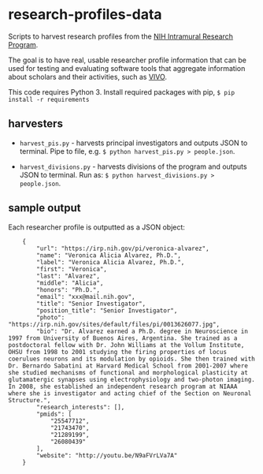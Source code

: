 # research-profiles-data

Scripts to harvest research profiles from the [NIH Intramural Research Program](https://irp.nih.gov/our-research/principal-investigators).

The goal is to have real, usable researcher profile information that can be used for testing and evaluating software tools that aggregate information about scholars and their activities, such as [VIVO](http://vivoweb.org).

This code requires Python 3. Install required packages with pip, `$ pip install -r requirements`

## harvesters

* `harvest_pis.py` - harvests principal investigators and outputs JSON to terminal. Pipe to file, e.g. `$ python harvest_pis.py > people.json`.

* `harvest_divisions.py` - harvests divisions of the program and outputs JSON to terminal. Run as: `$ python harvest_divisions.py > people.json`.


## sample output

Each researcher profile is outputted as a JSON object:

```
    {
        "url": "https://irp.nih.gov/pi/veronica-alvarez",
        "name": "Veronica Alicia Alvarez, Ph.D.",
        "label": "Veronica Alicia Alvarez, Ph.D.",
        "first": "Veronica",
        "last": "Alvarez",
        "middle": "Alicia",
        "honors": "Ph.D.",
        "email": "xxx@mail.nih.gov",
        "title": "Senior Investigator",
        "position_title": "Senior Investigator",
        "photo": "https://irp.nih.gov/sites/default/files/pi/0013626077.jpg",
        "bio": "Dr. Alvarez earned a Ph.D. degree in Neuroscience in 1997 from University of Buenos Aires, Argentina. She trained as a postdoctoral fellow with Dr. John Williams at the Vollum Institute, OHSU from 1998 to 2001 studying the firing properties of locus coerulues neurons and its modulation by opioids. She then trained with Dr. Bernardo Sabatini at Harvard Medical School from 2001-2007 where she studied mechanisms of functional and morphological plasticity at glutamatergic synapses using electrophysiology and two-photon imaging. In 2008, she established an independent research program at NIAAA where she is investigator and acting chief of the Section on Neuronal Structure.",
        "research_interests": [],
        "pmids": [
            "25547712",
            "21743470",
            "21289199",
            "26080439"
        ],
        "website": "http://youtu.be/N9aFVrLVa7A"
    }
```
